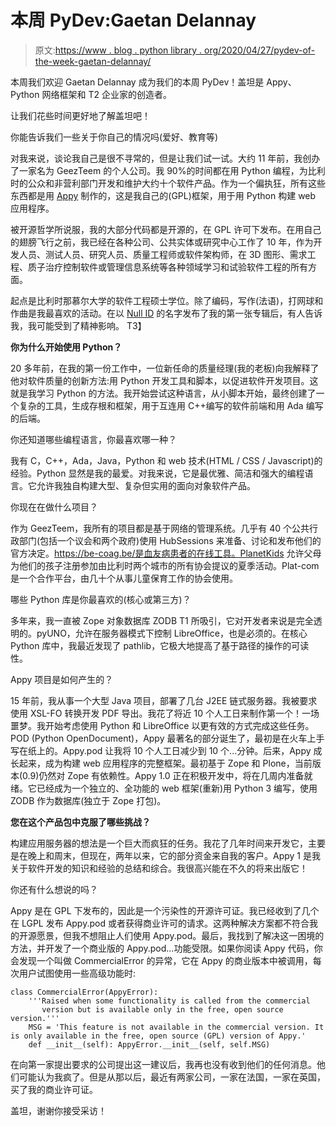 # 本周 PyDev:Gaetan Delannay

> 原文:[https://www . blog . python library . org/2020/04/27/pydev-of-the-week-gaetan-delannay/](https://www.blog.pythonlibrary.org/2020/04/27/pydev-of-the-week-gaetan-delannay/)

本周我们欢迎 Gaetan Delannay 成为我们的本周 PyDev！盖坦是 Appy、Python 网络框架和 T2 企业家的创造者。

让我们花些时间更好地了解盖坦吧！

你能告诉我们一些关于你自己的情况吗(爱好、教育等)

对我来说，谈论我自己是很不寻常的，但是让我们试一试。大约 11 年前，我创办了一家名为 GeezTeem 的个人公司。我 90%的时间都在用 Python 编程，为比利时的公众和非营利部门开发和维护大约十个软件产品。作为一个偏执狂，所有这些东西都是用 [Appy](http://appyframework.org) 制作的，这是我自己的(GPL)框架，用于用 Python 构建 web 应用程序。

被开源哲学所说服，我的大部分代码都是开源的，在 GPL 许可下发布。在用自己的翅膀飞行之前，我已经在各种公司、公共实体或研究中心工作了 10 年，作为开发人员、测试人员、研究人员、质量工程师或软件架构师，在 3D 图形、需求工程、质子治疗控制软件或管理信息系统等各种领域学习和试验软件工程的所有方面。

起点是比利时那慕尔大学的软件工程硕士学位。除了编码，写作(法语)，打网球和作曲是我最喜欢的活动。在以 [Null ID](http://nullid.org/controleK.html) 的名字发布了我的第一张专辑后，有人告诉我，我可能受到了精神影响。
T3】

**你为什么开始使用 Python？**

20 多年前，在我的第一份工作中，一位新任命的质量经理(我的老板)向我解释了他对软件质量的创新方法:用 Python 开发工具和脚本，以促进软件开发项目。这就是我学习 Python 的方法。我开始尝试这种语言，从小脚本开始，最终创建了一个复杂的工具，生成存根和框架，用于互连用 C++编写的软件前端和用 Ada 编写的后端。

你还知道哪些编程语言，你最喜欢哪一种？

我有 C，C++，Ada，Java，Python 和 web 技术(HTML / CSS / Javascript)的经验。Python 显然是我的最爱。对我来说，它是最优雅、简洁和强大的编程语言。它允许我独自构建大型、复杂但实用的面向对象软件产品。

你现在在做什么项目？

作为 GeezTeem，我所有的项目都是基于网络的管理系统。几乎有 40 个公共行政部门(包括一个议会和两个政府)使用 HubSessions 来准备、讨论和发布他们的官方决定。https://be-coag.be/是血友病患者的在线工具。PlanetKids 允许父母为他们的孩子注册参加由比利时两个城市的所有协会提议的夏季活动。Plat-com 是一个合作平台，由几十个从事儿童保育工作的协会使用。

哪些 Python 库是你最喜欢的(核心或第三方)？

多年来，我一直被 Zope 对象数据库 ZODB T1 所吸引，它对开发者来说是完全透明的。pyUNO，允许在服务器模式下控制 LibreOffice，也是必须的。在核心 Python 库中，我最近发现了 pathlib，它极大地提高了基于路径的操作的可读性。

Appy 项目是如何产生的？

15 年前，我从事一个大型 Java 项目，部署了几台 J2EE 链式服务器。我被要求使用 XSL-FO 转换开发 PDF 导出。我花了将近 10 个人工日来制作第一个！一场噩梦。我开始考虑使用 Python 和 LibreOffice 以更有效的方式完成这些任务。POD (Python OpenDocument)，Appy 最著名的部分诞生了，最初是在火车上手写在纸上的。Appy.pod 让我将 10 个人工日减少到 10 个...分钟。后来，Appy 成长起来，成为构建 web 应用程序的完整框架。最初基于 Zope 和 Plone，当前版本(0.9)仍然对 Zope 有依赖性。Appy 1.0 正在积极开发中，将在几周内准备就绪。它已经成为一个独立的、全功能的 web 框架(重新)用 Python 3 编写，使用 ZODB 作为数据库(独立于 Zope 打包)。

**您在这个产品包中克服了哪些挑战？**

构建应用服务器的想法是一个巨大而疯狂的任务。我花了几年时间来开发它，主要是在晚上和周末，但现在，两年以来，它的部分资金来自我的客户。Appy 1 是我关于软件开发的知识和经验的总结和综合。我很高兴能在不久的将来出版它！

你还有什么想说的吗？

Appy 是在 GPL 下发布的，因此是一个污染性的开源许可证。我已经收到了几个在 LGPL 发布 Appy.pod 或者获得商业许可的请求。这两种解决方案都不符合我的开源愿景，但我不想阻止人们使用 Appy.pod。最后，我找到了解决这一困境的方法，并开发了一个商业版的 Appy.pod...功能受限。如果你阅读 Appy 代码，你会发现一个叫做 CommercialError 的异常，它在 Appy 的商业版本中被调用，每次用户试图使用一些高级功能时:

```
class CommercialError(AppyError):
    '''Raised when some functionality is called from the commercial 
       version but is available only in the free, open source version.'''
    MSG = 'This feature is not available in the commercial version. It is only available in the free, open source (GPL) version of Appy.'
    def __init__(self): AppyError.__init__(self, self.MSG)
```

在向第一家提出要求的公司提出这一建议后，我再也没有收到他们的任何消息。他们可能认为我疯了。但是从那以后，最近有两家公司，一家在法国，一家在英国，买了我的商业许可证。

盖坦，谢谢你接受采访！